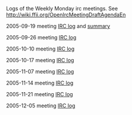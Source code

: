 Logs of the Weekly Monday irc meetings. See
<http://wiki.ffii.org/OpenIrcMeetingDraftAgendaEn>

2005-09-19 meeting [IRC
log](http://www.ffii.org/internal/irc/050919.log "wikilink") and
[summary](http://www.ffii.org/internal/irc/050919summary.txt "wikilink")

2005-09-26 meeting [IRC
log](http://www.ffii.org/internal/irc/050926.log "wikilink")

2005-10-10 meeting [IRC
log](http://www.ffii.org/internal/irc/051010.log "wikilink")

2005-10-17 meeting [IRC
log](http://www.ffii.org/internal/irc/051017.log "wikilink")

2005-11-07 meeting [IRC
log](http://www.ffii.org/internal/irc/051107.log "wikilink")

2005-11-14 meeting [IRC
log](http://www.ffii.org/internal/irc/051114.log "wikilink")

2005-11-21 meeting [IRC
log](http://www.ffii.org/internal/irc/051121.log "wikilink")

2005-12-05 meeting [IRC
log](http://www.ffii.org/internal/irc/051205.log "wikilink")

